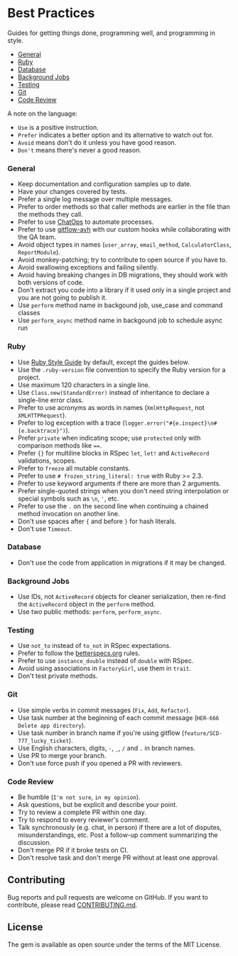 # Best Practices

Guides for getting things done, programming well, and programming in style.

* [General](#general)
* [Ruby](#ruby)
* [Database](#database)
* [Background Jobs](#background-jobs)
* [Testing](#testing)
* [Git](#git)
* [Code Review](#code-review)

A note on the language:

* `Use` is a positive instruction.
* `Prefer` indicates a better option and its alternative to watch out for.
* `Avoid` means don't do it unless you have good reason.
* `Don't` means there's never a good reason.

### General

* Keep documentation and configuration samples up to date.
* Have your changes covered by tests.
* Prefer a single log message over multiple messages.
* Prefer to order methods so that caller methods are earlier in the file than the methods they call.
* Prefer to use [ChatOps](https://www.pagerduty.com/blog/what-is-chatops/) to automate processes.
* Prefer to use [gitflow-avh](https://github.com/petervanderdoes/gitflow-avh) with our custom hooks while collaborating with the QA team.
* Avoid object types in names (`user_array`, `email_method`, `CalculatorClass`, `ReportModule`).
* Avoid monkey-patching; try to contribute to open source if you have to.
* Avoid swallowing exceptions and failing silently.
* Avoid having breaking changes in DB migrations, they should work with both versions of code.
* Don't extract you code into a library if it used only in a single project and you are not going to publish it.
* Use `perform` method name in backgound job, use_case and command classes
* Use `perform_async` method name in backgound job to schedule async run

### Ruby

* Use [Ruby Style Guide](https://github.com/bbatsov/ruby-style-guide) by default, except the guides below.
* Use the `.ruby-version` file convention to specify the Ruby version for a project.
* Use maximum 120 characters in a single line.
* Use `Class.new(StandardError)` instead of inheritance to declare a single-line error class.
* Prefer to use acronyms as words in names (`XmlHttpRequest`, not `XMLHTTPRequest`).
* Prefer to log exception with a trace (`logger.error("#{e.inspect}\n#{e.backtrace}")`).
* Prefer `private` when indicating scope; use `protected` only with comparison methods like `==`.
* Prefer `{}` for multiline blocks in RSpec `let`, `let!` and `ActiveRecord` validations, scopes.
* Prefer to `freeze` all mutable constants.
* Prefer to use `# frozen_string_literal: true` with Ruby >= 2.3.
* Prefer to use keyword arguments if there are more than 2 arguments.
* Prefer single-quoted strings when you don't need string interpolation or special symbols such as `\n`, `'`, etc.
* Prefer to use the `.` on the second line when continuing a chained method invocation on another line.
* Don't use spaces after `{` and before `}` for hash literals.
* Don't use `Timeout`.

### Database

* Don't use the code from application in migrations if it may be changed.

### Background Jobs

* Use IDs, not `ActiveRecord` objects for cleaner serialization, then re-find the `ActiveRecord` object in the `perform` method.
* Use two public methods: `perform`, `perform_async`.

### Testing

* Use `not_to` instead of `to_not` in RSpec expectations.
* Prefer to follow the [betterspecs.org](http://betterspecs.org/) rules.
* Prefer to use `instance_double` instead of `double` with RSpec.
* Avoid using associations in `FactoryGirl`, use them in `trait`.
* Don't test private methods.

### Git

* Use simple verbs in commit messages (`Fix`, `Add`, `Refactor`).
* Use task number at the beginning of each commit message (`HER-666 Delete app directory`).
* Use task number in branch name if you're using gitflow (`feature/SCD-777_lucky_ticket`).
* Use English characters, digits, `-`, `_`, `/` and `.` in branch names.
* Use PR to merge your branch.
* Don't use force push if you opened a PR with reviewers.

### Code Review

* Be humble (`I'm not sure`, `in my opinion`).
* Ask questions, but be explicit and describe your point.
* Try to review a complete PR within one day.
* Try to respond to every reviewer's comment.
* Talk synchronously (e.g. chat, in person) if there are a lot of disputes, misunderstandings, etc. Post a follow-up comment summarizing the discussion.
* Don't merge PR if it broke tests on CI.
* Don't resolve task and don't merge PR without at least one approval.

## Contributing

Bug reports and pull requests are welcome on GitHub. If you want to contribute, please read [CONTRIBUTING.md](./CONTRIBUTING.md).

## License

The gem is available as open source under the terms of the MIT License.
